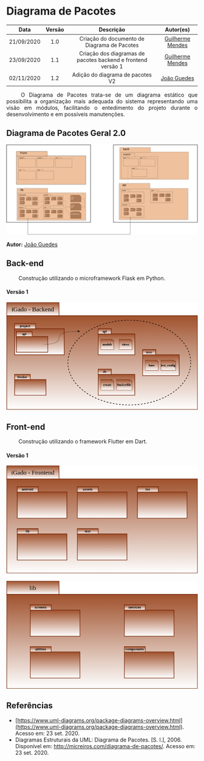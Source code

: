 # Diagrama de Pacotes

|    Data    | Versão |         Descrição         |           Autor(es)           |
| :--------: | :----: | :-----------------------: | :---------------------------: |
| 21/09/2020 |  1.0   | Criação do documento de Diagrama de Pacotes|[Guilherme Mendes](https://github.com/guilherme-mendes) |
| 23/09/2020 |  1.1   | Criação dos diagramas de pacotes backend e frontend versão 1|[Guilherme Mendes](https://github.com/guilherme-mendes) |
| 02/11/2020 | 1.2 | Adição do diagrama de pacotes V2 | [João Guedes](https://github.com/sudjoao)|


<p align="justify"> &emsp;&emsp; O Diagrama de Pacotes trata-se de um diagrama estático que possibilita a organização mais adequada do sistema representando uma visão em módulos, facilitando o entedimento do projeto durante o desenvolvimento e em possíveis manutenções.</p>

## Diagrama de Pacotes Geral 2.0

<img src="docs/Assets/Img/Modeling/PackageDiagram/PackageDiagramV2.0.png">

**Autor:** [João Guedes](https://github.com/sudjoao)

## Back-end 
<p align="justify"> &emsp;&emsp; Construção utilizando o microframework Flask em Python.</p>

#### Versão 1
<img src="docs/Assets/Img/Modeling/DiagramPackage/PackageDiagramBackendV1.png">

## Front-end 
<p align="justify"> &emsp;&emsp; Construção utilizando o framework Flutter em Dart.</p>

#### Versão 1
<img src="docs/Assets/Img/Modeling/DiagramPackage/PackageDiagramFrontendV1.png"><br><br>
<img src="docs/Assets/Img/Modeling/DiagramPackage/PackageDiagramFrontV2.png">

## **Referências**

- [https://www.uml-diagrams.org/package-diagrams-overview.html](https://www.uml-diagrams.org/package-diagrams-overview.html). Acesso em: 23 set. 2020.
- Diagramas Estruturais da UML: Diagrama de Pacotes. [S. l.], 2006. <br>Disponível em: http://micreiros.com/diagrama-de-pacotes/. Acesso em: 23 set. 2020.